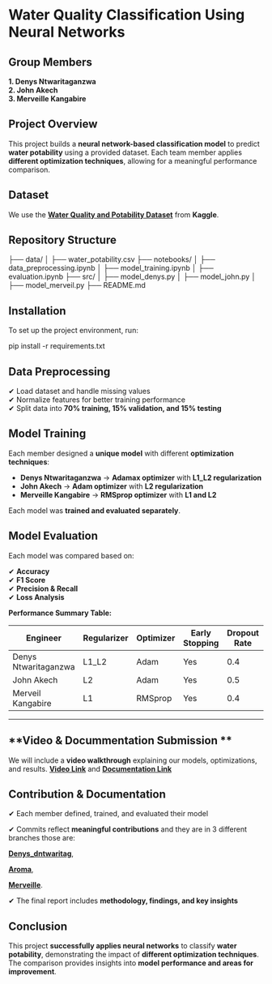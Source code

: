 # **Water Quality Classification Using Neural Networks**  

## **Group Members**  

**1. Denys Ntwaritaganzwa**  
**2. John Akech**  
**3. Merveille Kangabire**  

## **Project Overview**  
This project builds a **neural network-based classification model** to predict **water potability** using a provided dataset. Each team member applies **different optimization techniques**, allowing for a meaningful performance comparison.  


## **Dataset**  
We use the **[Water Quality and Potability Dataset](https://drive.google.com/file/d/1VXHjV4Hi7d__I9v2KYudh32OVud3aEvm/view)** from **Kaggle**.  


## **Repository Structure**  

├── data/
│   ├── water_potability.csv
├── notebooks/
│   ├── data_preprocessing.ipynb
│   ├── model_training.ipynb
│   ├── evaluation.ipynb
├── src/
│   ├── model_denys.py
│   ├── model_john.py
│   ├── model_merveil.py
├── README.md

## **Installation**  
To set up the project environment, run:  

pip install -r requirements.txt

## **Data Preprocessing**  
✔ Load dataset and handle missing values  
✔ Normalize features for better training performance  
✔ Split data into **70% training, 15% validation, and 15% testing**  

## **Model Training**  
Each member designed a **unique model** with different **optimization techniques**:  

- **Denys Ntwaritaganzwa** → **Adamax optimizer** with **L1_L2 regularization**  
- **John Akech** → **Adam optimizer** with **L2 regularization**  
- **Merveille Kangabire** → **RMSprop optimizer** with **L1 and L2**  

Each model was **trained and evaluated separately**.  

## **Model Evaluation**  

Each model was compared based on:  

✔ **Accuracy**  
✔ **F1 Score**  
✔ **Precision & Recall**  
✔ **Loss Analysis**  

**Performance Summary Table:**  

| Engineer             | Regularizer    | Optimizer         | Early Stopping | Dropout Rate | Accuracy | F1 Score | Recall | Precision |
|----------------------|--------------- |-------------------|----------------|--------------|----------|----------|--------|-------------|
| Denys Ntwaritaganzwa | L1_L2          | Adam              | Yes            | 0.4          | 68.9%    | 47.1%    | 36.8%  | 65.4%       |
| John Akech           | L2             | Adam              | Yes            | 0.5          | 62.0%    | 52.0%    | 50.0%  | 71.0%       |
| Merveil Kangabire    | L1             | RMSprop           | Yes            | 0.4          | 86.7%    | 85.0%    | 78.0%   | 92.0%      |

---

## **Video & Docummentation Submission **  

We will include a **video walkthrough** explaining our models, optimizations, and results. **[Video Link](https://drive.google.com/file/d/1moT8D2RVdbe-CmIsWoQtc5p0EOSsY-E3/view?usp=drivesdk)** and **[Documentation Link](https://docs.google.com/document/d/1Uhbf4agxt9FgbT0OUXpSVcmpcSAuEm-oN4OuwbgGF0I/edit?usp=sharing)**

## **Contribution & Documentation**  

✔ Each member defined, trained, and evaluated their model 

✔ Commits reflect **meaningful contributions**  and they are in 3 different branches those are:

**[Denys_dntwaritag](https://github.com/MKangabire/Water_potability/blob/Denys_dntwaritag/Denys_Ntwaritaganzwa's_formative_II.ipynb)**,

**[Aroma](https://github.com/MKangabire/Water_potability/blob/AROMA/Water_Quality_Classification_Model_Using_Neural_Networks.ipynb)**,

**[Merveille](https://github.com/MKangabire/Water_potability/blob/Merveille/water_potability_.ipynb)**. 

✔ The final report includes **methodology, findings, and key insights**  

## **Conclusion**  

This project **successfully applies neural networks** to classify **water potability**, demonstrating the impact of **different optimization techniques**. The comparison provides insights into **model performance and areas for improvement**. 
